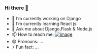 ### Hi there 👋
- 🔭 I’m currently working on Django
- 🌱 I’m currently learning React js
- 💬 Ask me about Django,Flask & Node.js
- 📫 How to reach me: 
[![image](https://img.shields.io/badge/LinkedIn-0077B5?style=for-the-badge&logo=linkedin&logoColor=white)](https://www.linkedin.com/in/utkarsh-khanna-43824117b/)
- 😄 Pronouns: ...
- ⚡ Fun fact: ...

<!--
**UtkarshK10/UtkarshK10** is a ✨ _special_ ✨ repository because its `README.md` (this file) appears on your GitHub profile.

Here are some ideas to get you started:

- 🔭 I’m currently working on ...
- 🌱 I’m currently learning ...
- 👯 I’m looking to collaborate on ...
- 🤔 I’m looking for help with ...
- 💬 Ask me about ...
- 📫 How to reach me: ...
- 😄 Pronouns: ...
- ⚡ Fun fact: ...
-->
